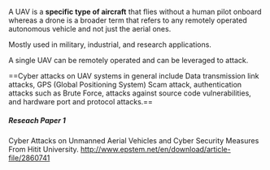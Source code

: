 A UAV is a **specific type of aircraft** that flies without a human pilot onboard whereas a drone is a broader term that refers to any remotely operated autonomous vehicle and not just the aerial ones.

Mostly used in military, industrial, and research applications.

A single UAV can be remotely operated and can be leveraged to attack.

==Cyber attacks on UAV systems in general include Data transmission link attacks, GPS (Global Positioning System) Scam attack, authentication attacks such as Brute Force, attacks against source code vulnerabilities, and hardware port and protocol attacks.==

##### Reseach Paper 1
Cyber Attacks on Unmanned Aerial Vehicles and Cyber Security Measures From Hitit University.
http://www.epstem.net/en/download/article-file/2860741


